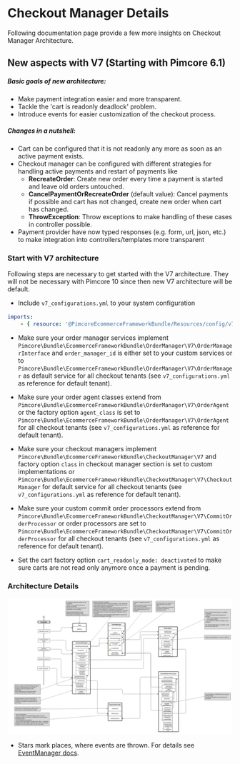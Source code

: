 # Checkout Manager Details

Following documentation page provide a few more insights on Checkout Manager Architecture. 

## New aspects with V7 (Starting with Pimcore 6.1)

##### Basic goals of new architecture:
* Make payment integration easier and more transparent.
* Tackle the 'cart is readonly deadlock' problem.
* Introduce events for easier customization of the checkout process.

##### Changes in a nutshell: 
* Cart can be configured that it is not readonly any more as soon as an active payment exists. 
* Checkout manager can be configured with different strategies for handling active payments and restart of payments like
  * **RecreateOrder**: Create new order every time a payment is started and leave old orders untouched. 
  * **CancelPaymentOrRecreateOrder** (default value): Cancel payments if possible and cart has not changed, create new order when cart has changed.
  * **ThrowException**: Throw exceptions to make handling of these cases in controller possible.
* Payment provider have now typed responses (e.g. form, url, json, etc.) to make integration into controllers/templates more transparent


### Start with V7 architecture 
Following steps are necessary to get started with the V7 architecture. They will not be necessary
with Pimcore 10 since then new V7 architecture will be default. 

* Include `v7_configurations.yml` to your system configuration
```yml
imports:
    - { resource: '@PimcoreEcommerceFrameworkBundle/Resources/config/v7_configurations.yml' }
```

* Make sure your order manager services implement `Pimcore\Bundle\EcommerceFrameworkBundle\OrderManager\V7\OrderManagerInterface` 
  and `order_manager_id` is either set to your custom services or to `Pimcore\Bundle\EcommerceFrameworkBundle\OrderManager\V7\OrderManager` 
  as default service for all checkout tenants (see `v7_configurations.yml` as reference for default tenant). 

* Make sure your order agent classes extend from `Pimcore\Bundle\EcommerceFrameworkBundle\OrderManager\V7\OrderAgent` or
  the factory option `agent_class` is set to `Pimcore\Bundle\EcommerceFrameworkBundle\OrderManager\V7\OrderAgent` for all
  checkout tenants (see `v7_configurations.yml` as reference for default tenant). 
  
* Make sure your checkout managers implement `Pimcore\Bundle\EcommerceFrameworkBundle\CheckoutManager\V7` and factory option 
  `class` in checkout manager section is set to custom implementations or `Pimcore\Bundle\EcommerceFrameworkBundle\CheckoutManager\V7\CheckoutManager`
  for default service for all checkout tenants (see `v7_configurations.yml` as reference for default tenant).
  
* Make sure your custom commit order processors extend from `Pimcore\Bundle\EcommerceFrameworkBundle\CheckoutManager\V7\CommitOrderProcessor` or
  order processors are set to `Pimcore\Bundle\EcommerceFrameworkBundle\CheckoutManager\V7\CommitOrderProcessor` for all
  checkout tenants (see `v7_configurations.yml` as reference for default tenant).

* Set the cart factory option `cart_readonly_mode: deactivated` to make sure carts are not read only anymore once a payment is pending. 


### Architecture Details

![Architecture V7](../../img/PaymentWorkflowV7.svg)

* Stars mark places, where events are thrown. For details see [EventManager docs](../../20_Extending_Pimcore/11_Event_API_and_Event_Manager.md).

 